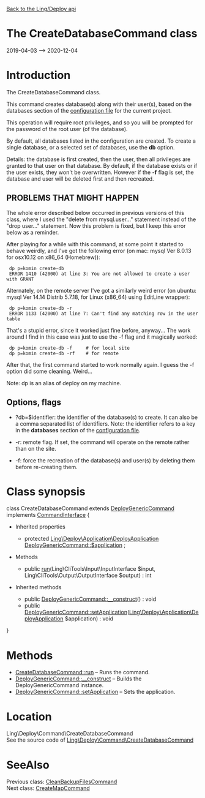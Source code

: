 [Back to the Ling/Deploy api](https://github.com/lingtalfi/Deploy/blob/master/doc/api/Ling/Deploy.md)



The CreateDatabaseCommand class
================
2019-04-03 --> 2020-12-04






Introduction
============

The CreateDatabaseCommand class.

This command creates database(s) along with their user(s), based on the databases section of the [configuration file](https://github.com/lingtalfi/Deploy/blob/master/README.md#the-configuration-file)
for the current project.

This operation will require root privileges, and so you will be prompted for the password of the root user (of the database).

By default, all databases listed in the configuration are created.
To create a single database, or a selected set of databases, use the **db** option.


Details: the database is first created, then the user, then all privileges are granted to that user on that database.
By default, if the database exists or if the user exists, they won't be overwritten.
However if the **-f** flag is set, the database and user will be deleted first and then recreated.




PROBLEMS THAT MIGHT HAPPEN
----------------

The whole error described below occurred in previous versions of this class, where I used the
"delete from mysql.user..." statement instead of the "drop user..." statement.
Now this problem is fixed, but I keep this error below as a reminder.


After playing for a while with this command, at some point it started to behave weirdly, and I've got the following
error (on mac: mysql  Ver 8.0.13 for osx10.12 on x86_64 (Homebrew)):

     dp p=komin create-db
     ERROR 1410 (42000) at line 3: You are not allowed to create a user with GRANT

Alternately, on the remote server I've got a similarly weird error (on ubuntu: mysql  Ver 14.14 Distrib 5.7.18, for Linux (x86_64) using  EditLine wrapper):

     dp p=komin create-db -r
     ERROR 1133 (42000) at line 7: Can't find any matching row in the user table


That's a stupid error, since it worked just fine before, anyway...
The work around I find in this case was just to use the -f flag and it magically worked:

     dp p=komin create-db -f     # for local site
     dp p=komin create-db -rf    # for remote

After that, the first command started to work normally again.
I guess the -f option did some cleaning. Weird...

Note: dp is an alias of deploy on my machine.


Options, flags
------------
- ?db=$identifier: the identifier of the database(s) to create. It can also be a comma separated list of identifiers.
     Note: the identifier refers to a key in the **databases** section of the [configuration file](https://github.com/lingtalfi/Deploy/blob/master/README.md#the-configuration-file).

- -r: remote flag. If set, the command will operate on the remote rather than on the site.
- -f: force the recreation of the database(s) and user(s) by deleting them before re-creating them.



Class synopsis
==============


class <span class="pl-k">CreateDatabaseCommand</span> extends [DeployGenericCommand](https://github.com/lingtalfi/Deploy/blob/master/doc/api/Ling/Deploy/Command/DeployGenericCommand.md) implements [CommandInterface](https://github.com/lingtalfi/CliTools/blob/master/doc/api/Ling/CliTools/Command/CommandInterface.md) {

- Inherited properties
    - protected [Ling\Deploy\Application\DeployApplication](https://github.com/lingtalfi/Deploy/blob/master/doc/api/Ling/Deploy/Application/DeployApplication.md) [DeployGenericCommand::$application](#property-application) ;

- Methods
    - public [run](https://github.com/lingtalfi/Deploy/blob/master/doc/api/Ling/Deploy/Command/CreateDatabaseCommand/run.md)(Ling\CliTools\Input\InputInterface $input, Ling\CliTools\Output\OutputInterface $output) : int

- Inherited methods
    - public [DeployGenericCommand::__construct](https://github.com/lingtalfi/Deploy/blob/master/doc/api/Ling/Deploy/Command/DeployGenericCommand/__construct.md)() : void
    - public [DeployGenericCommand::setApplication](https://github.com/lingtalfi/Deploy/blob/master/doc/api/Ling/Deploy/Command/DeployGenericCommand/setApplication.md)([Ling\Deploy\Application\DeployApplication](https://github.com/lingtalfi/Deploy/blob/master/doc/api/Ling/Deploy/Application/DeployApplication.md) $application) : void

}






Methods
==============

- [CreateDatabaseCommand::run](https://github.com/lingtalfi/Deploy/blob/master/doc/api/Ling/Deploy/Command/CreateDatabaseCommand/run.md) &ndash; Runs the command.
- [DeployGenericCommand::__construct](https://github.com/lingtalfi/Deploy/blob/master/doc/api/Ling/Deploy/Command/DeployGenericCommand/__construct.md) &ndash; Builds the DeployGenericCommand instance.
- [DeployGenericCommand::setApplication](https://github.com/lingtalfi/Deploy/blob/master/doc/api/Ling/Deploy/Command/DeployGenericCommand/setApplication.md) &ndash; Sets the application.





Location
=============
Ling\Deploy\Command\CreateDatabaseCommand<br>
See the source code of [Ling\Deploy\Command\CreateDatabaseCommand](https://github.com/lingtalfi/Deploy/blob/master/Command/CreateDatabaseCommand.php)



SeeAlso
==============
Previous class: [CleanBackupFilesCommand](https://github.com/lingtalfi/Deploy/blob/master/doc/api/Ling/Deploy/Command/CleanBackupFilesCommand.md)<br>Next class: [CreateMapCommand](https://github.com/lingtalfi/Deploy/blob/master/doc/api/Ling/Deploy/Command/CreateMapCommand.md)<br>
